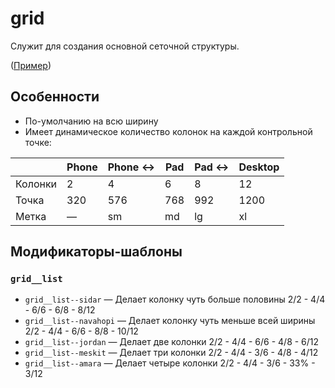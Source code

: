 # grid

Служит для создания основной сеточной структуры.

([Пример](https://getsedona.github.io/sedona-components/grid.html))

## Особенности

* По-умолчанию на всю ширину
* Имеет динамическое количество колонок на каждой контрольной точке:

|         | Phone | Phone ↔ | Pad | Pad ↔ | Desktop |
| ------- | ----- | ------- | --- | ----- | ------- |
| Колонки | 2     | 4       | 6   | 8     | 12      |
| Точка   | 320   | 576     | 768 | 992   | 1200    |
| Метка   | —     | sm      | md  | lg    | xl      |

## Модификаторы-шаблоны

### `grid__list`

* `grid__list--sidar` — Делает колонку чуть больше половины 2/2 - 4/4 - 6/6 - 6/8 - 8/12
* `grid__list--navahopi` — Делает колонку чуть меньше всей ширины 2/2 - 4/4 - 6/6 - 8/8 - 10/12
* `grid__list--jordan` — Делает две колонки 2/2 - 4/4 - 6/6 - 4/8 - 6/12
* `grid__list--meskit` — Делает три колонки 2/2 - 4/4 - 3/6 - 4/8 - 4/12
* `grid__list--amara` — Делает четыре колонки 2/2 - 4/4 - 3/6 - 33% - 3/12
